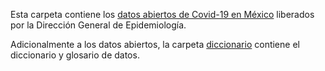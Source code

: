 Esta carpeta contiene los [datos abiertos de Covid-19 en México](https://www.gob.mx/salud/documentos/datos-abiertos-152127) liberados por la Dirección General de Epidemiología.

Adicionalmente a los datos abiertos, la carpeta [diccionario]() contiene el diccionario y glosario de datos.
